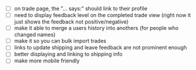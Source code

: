 - [ ] on trade page, the "... says:" should link to their profile
- [ ] need to display feedback level on the completed trade view (right now it just shows the feedback not positive/negative)
- [ ] make it able to merge a users history into anothers (for people who changed names)
- [ ] make it so you can bulk import trades
- [ ] links to update shipping and leave feedback are not prominent enough
- [ ] better displaying and linking to shipping info
- [ ] make more mobile friendly
